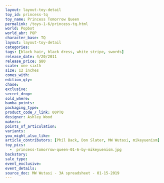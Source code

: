 ```yaml
---
layout: layout-toy-detail 
toy_id: princess-tq
toy_name: Princess Tomorrow Queen
permalink: /toys-1-6/princess-tq.html
world: Popbot
world_abr: POP
character_base: TQ
layout: layout-toy-detail
categories: 
tags: [black hair, black dress, white stripe, swords]
release_date: 4/20/2011
release_price: $80 
scale: one sixth
size: 12 inches
comes_with: 
edition_qty: 
chase: 
exclusive: 
secret_drop: 
sold_where: 
bamba_points: 
packaging_type: 
product_code_/_link: 00PTQ
designer: Ashley Wood
makers: 
points_of_articulation: 
variants: 
you_might_also_like: 
article_contributors: [Phil Back, Don Slater, MW Wutasi, mikeyuenism]
toy_pics: 
  -  princess-tomorrow-queen-01-6-by-mikeyuenism.jpg
backstory: 
sale_type: 
event_exclusive: 
event_details: 
source_doc: MW Wutasi - 3A spreadsheet - 01-15-2019
---
```

